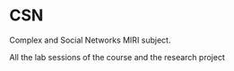 # CSN
Complex and Social Networks MIRI subject.

All the lab sessions of the course and the research project
